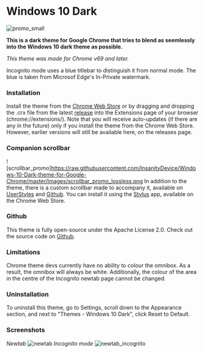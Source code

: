 # Windows 10 Dark

![promo_small](https://raw.githubusercontent.com/InsanityDevice/Windows-10-Dark-theme-for-Google-Chrome/master/Images/promo_small.png)

**This is a dark theme for Google Chrome that tries to blend as seemlessly into the Windows 10 dark theme as possible.**

*This theme was made for Chrome v69 and later.* 

Incognito mode uses a blue titlebar to distinguish it from normal mode. The blue is taken from Microsof Edge's In-Private watermark.

### Installation
Install the theme from the [Chrome Web Store](https://chrome.google.com/webstore/detail/windows-10-dark/baebencgofnhbdimnijacljeoegbokeh) or by dragging and dropping the .crx file from the latest [release](https://github.com/InsanityDevice/Windows-10-Dark-theme-for-Google-Chrome/releases) into the Extensions page of your browser (chrome://extensions/). Note that you will receive auto-updates (if there are any in the future) only if you install the theme from the Chrome Web Store. However, earlier versions will still be available here, on the releases page.

### Companion scrollbar
![scrollbar_promo]https://raw.githubusercontent.com/InsanityDevice/Windows-10-Dark-theme-for-Google-Chrome/master/Images/scrollbar_promo_lossless.png
In addition to the theme, there is a custom scrollbar made to accompany it, available on [UserStyles](https://userstyles.org/styles/166079/windows-10-dark-scrollbar) and [Github](https://raw.githubusercontent.com/InsanityDevice/Windows-10-Dark-theme-for-Google-Chrome/master/Windows-10-Dark-Scrollbar.user.css). You can install it using the [Stylus](https://chrome.google.com/webstore/detail/stylus/clngdbkpkpeebahjckkjfobafhncgmne) app, available on the Chrome Web Store.

### Github
This theme is fully open-source under the Apache License 2.0. Check out the source code on [Github](https://github.com/InsanityDevice/Windows-10-Dark-theme-for-Google-Chrome).

### Limitations
Chrome theme devs currently have no ability to colour the omnibox. As a result, the omnibox will always be white. Additionally, the colour of the area in the centre of the Incognito newtab page cannot be changed.

### Uninstallation
To uninstall this theme, go to Settings, scroll down to the Appearance section, and next to "Themes - Windows 10 Dark", click Reset to Default.

### Screenshots
*Newtab*
![newtab](https://raw.githubusercontent.com/InsanityDevice/Windows-10-Dark-theme-for-Google-Chrome/master/Images/screenshot_1.png)
*Incognito mode*
![newtab_incognito](https://raw.githubusercontent.com/InsanityDevice/Windows-10-Dark-theme-for-Google-Chrome/master/Images/screenshot_2.png)
